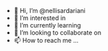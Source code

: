 - 👋 Hi, I’m @nellisardariani
- 👀 I’m interested in 
- 🌱 I’m currently learning
- 💞️ I’m looking to collaborate on 
- 📫 How to reach me ...

<!---
nellisardariani/nellisardariani is a ✨ special ✨ repository because its `README.md` (this file) appears on your GitHub profile.
You can click the Preview link to take a look at your changes.
--->
